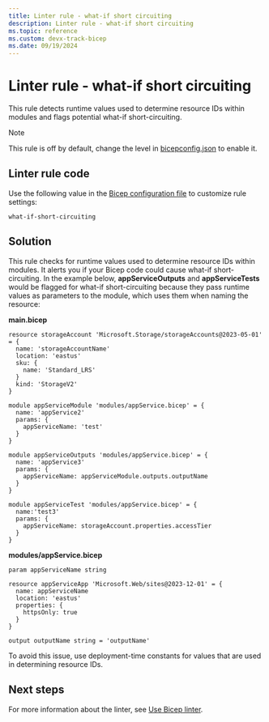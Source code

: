 ```yaml
---
title: Linter rule - what-if short circuiting
description: Linter rule - what-if short circuiting
ms.topic: reference
ms.custom: devx-track-bicep
ms.date: 09/19/2024
---
```


# Linter rule - what-if short circuiting

This rule detects runtime values used to determine resource IDs within modules and flags potential what-if short-circuiting.

> [!NOTE]
> This rule is off by default, change the level in [bicepconfig.json](./bicep-config-linter.md) to enable it.

## Linter rule code

Use the following value in the [Bicep configuration file](bicep-config-linter.md) to customize rule settings:

`what-if-short-circuiting`

## Solution

This rule checks for runtime values used to determine resource IDs within modules. It alerts you if your Bicep code could cause what-if short-circuiting. In the example below, **appServiceOutputs** and **appServiceTests** would be flagged for what-if short-circuiting because they pass runtime values as parameters to the module, which uses them when naming the resource:

**main.bicep**

```bicep
resource storageAccount 'Microsoft.Storage/storageAccounts@2023-05-01' = {
  name: 'storageAccountName'
  location: 'eastus'
  sku: {
    name: 'Standard_LRS'
  }
  kind: 'StorageV2'
}

module appServiceModule 'modules/appService.bicep' = {
  name: 'appService2'
  params: {
    appServiceName: 'test'
  }
}

module appServiceOutputs 'modules/appService.bicep' = {
  name: 'appService3'
  params: {
    appServiceName: appServiceModule.outputs.outputName
  }
}

module appServiceTest 'modules/appService.bicep' = {
  name:'test3'
  params: {
    appServiceName: storageAccount.properties.accessTier
  }
}
```

**modules/appService.bicep**

```bicep
param appServiceName string

resource appServiceApp 'Microsoft.Web/sites@2023-12-01' = {
  name: appServiceName
  location: 'eastus'
  properties: {
    httpsOnly: true
  }
}

output outputName string = 'outputName'
```

To avoid this issue, use deployment-time constants for values that are used in determining resource IDs.

## Next steps

For more information about the linter, see [Use Bicep linter](./linter.md).
